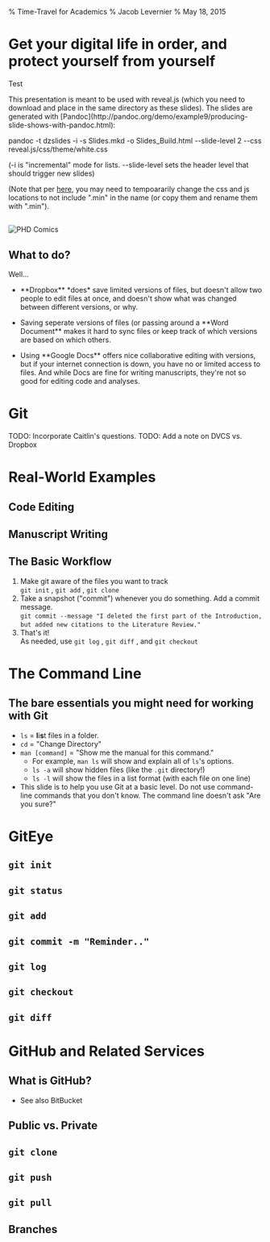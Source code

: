 % Time-Travel for Academics
% Jacob Levernier
% May 18, 2015

# Get your digital life in order, and protect yourself from yourself

Test

<div class="notes">
This presentation is meant to be used with reveal.js (which you need to download and place in the same directory as these slides). The slides are generated with [Pandoc](http://pandoc.org/demo/example9/producing-slide-shows-with-pandoc.html):  

pandoc -t dzslides -i -s Slides.mkd -o Slides_Build.html --slide-level 2 --css reveal.js/css/theme/white.css

(-i is "incremental" mode for lists. --slide-level sets the header level that should trigger new slides)

(Note that per [here](https://github.com/jgm/pandoc-templates/pull/78), you may need to tempoararily change the css and js locations to not include ".min" in the name (or copy them and rename them with ".min").

</div>

##  

![[PHD Comics](http://www.phdcomics.com/comics/archive/phd101212s.gif)](images/phd_comics_version_control_101212s.gif)

## What to do?

Well...

* <p class="fragment shrink">**Dropbox** *does* save limited versions of files, but doesn't allow two people to edit files at once, and doesn't show what was changed between different versions, or why.</p>
* <p class="fragment shrink">Saving seperate versions of files (or passing around a **Word Document** makes it hard to sync files or keep track of which versions are based on which others.</p>
* <p class="fragment shrink">Using **Google Docs** offers nice collaborative editing with versions, but if your internet connection is down, you have no or limited access to files. And while Docs are fine for writing manuscripts, they're not so good for editing code and analyses.</p>

# Git

TODO: Incorporate Caitlin's questions.
TODO: Add a note on DVCS vs. Dropbox

# Real-World Examples

## Code Editing

## Manuscript Writing

## The Basic Workflow

1. Make git aware of the files you want to track  
	<span class="fragment">`git init`</span>
	<span class="fragment">, `git add`</span>
	<span class="fragment">, `git clone`</span>
1. Take a snapshot ("commit") whenever you do something. Add a commit message.  
	<span class="fragment">`git commit --message "I deleted the first part of the Introduction,`  
	`but added new citations to the Literature Review."`</span>
1. That's it!  
	<span class="fragment">As needed, use `git log`</span>
	<span class="fragment">, `git diff`</span>
	<span class="fragment">, and `git checkout`</span>

# The Command Line

## The bare essentials you might need for working with Git

* `ls` = **l**i**s**t files in a folder.
* `cd` = "Change Directory"
* `man [command]` = "Show me the manual for this command."
	* For example, `man ls` will show and explain all of `ls`'s options.
	* `ls -a` will show hidden files (like the `.git` directory!)
	* `ls -l` will show the files in a list format (with each file on one line)
* This slide is to help you use Git at a basic level. <span class="fragment highlight-red">Do not use command-line commands that you don't know.</span> The command line doesn't ask "Are you sure?"


# GitEye

## `git init`

## `git status`

## `git add`

## `git commit -m "Reminder.."`

## `git log`

## `git checkout`

## `git diff`

# GitHub and Related Services

## What is GitHub?

* See also BitBucket

## Public vs. Private

## `git clone`

## `git push`

## `git pull`

## Branches

